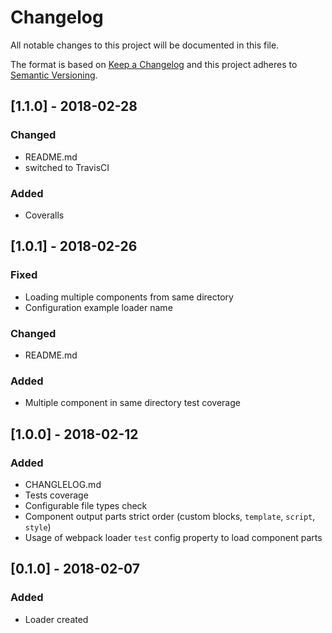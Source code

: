 # Changelog
All notable changes to this project will be documented in this file.

The format is based on [Keep a Changelog](http://keepachangelog.com/en/1.0.0/)
and this project adheres to [Semantic Versioning](http://semver.org/spec/v2.0.0.html).

## [1.1.0] - 2018-02-28
### Changed
- README.md
- switched to TravisCI

### Added
- Coveralls

## [1.0.1] - 2018-02-26
### Fixed
- Loading multiple components from same directory
- Configuration example loader name

### Changed
- README.md

### Added
- Multiple component in same directory test coverage

## [1.0.0] - 2018-02-12
### Added
- CHANGLELOG.md
- Tests coverage
- Configurable file types check
- Component output parts strict order (custom blocks, `template`, `script`, `style`)
- Usage of webpack loader `test` config property to load component parts

## [0.1.0] - 2018-02-07
### Added
- Loader created
